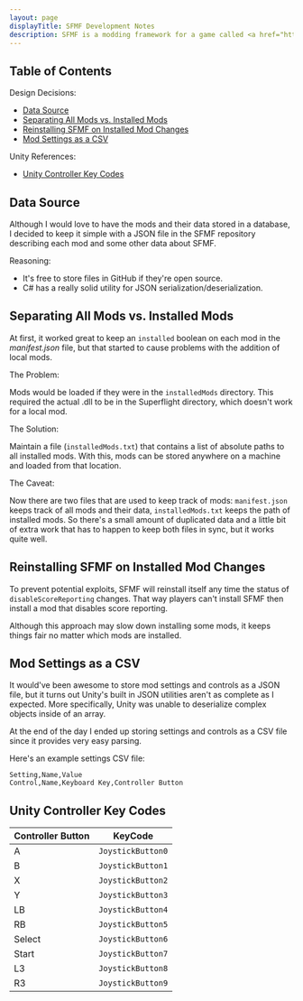 ```yaml
---
layout: page
displayTitle: SFMF Development Notes
description: SFMF is a modding framework for a game called <a href="https://superflightgame.com/">Superflight</a>.
---
```


## Table of Contents

<div class="list-header">Design Decisions:</div>
<ul>
    <li><a href="#data-source">Data Source</a></li>
    <li><a href="#separating-all-mods-vs-installed-mods">Separating All Mods vs. Installed Mods</a></li>
    <li><a href="#reinstalling-sfmf-on-installed-mod-changes">Reinstalling SFMF on Installed Mod Changes</a></li>
    <li><a href="#mod-settings-as-a-csv">Mod Settings as a CSV</a></li>
</ul>

<div class="list-header">Unity References:</div>
<ul>
    <li><a href="#unity-controller-key-codes">Unity Controller Key Codes</a></li>
</ul>

<div class="divider"></div>

## Data Source

Although I would love to have the mods and their data stored in a database, I decided to keep it simple with a JSON file in the SFMF repository describing each mod and some other data about SFMF.

<div class="list-header">Reasoning:</div>
<ul>
    <li>It's free to store files in GitHub if they're open source.</li>
    <li>C# has a really solid utility for JSON serialization/deserialization.</li>
</ul>

<div class="divider"></div>

## Separating All Mods vs. Installed Mods

At first, it worked great to keep an `installed` boolean on each mod in the *manifest.json* file, but that started to cause problems with the addition of local mods.

The Problem:

Mods would be loaded if they were in the `installedMods` directory. This required the actual .dll to be in the Superflight directory, which doesn't work for a local mod.

The Solution:

Maintain a file (`installedMods.txt`) that contains a list of absolute paths to all installed mods. With this, mods can be stored anywhere on a machine and loaded from that location.

The Caveat:

Now there are two files that are used to keep track of mods: `manifest.json` keeps track of all mods and their data, `installedMods.txt` keeps the path of installed mods. So there's a small amount of duplicated data and a little bit of extra work that has to happen to keep both files in sync, but it works quite well.

<div class="divider"></div>

## Reinstalling SFMF on Installed Mod Changes

To prevent potential exploits, SFMF will reinstall itself any time the status of `disableScoreReporting` changes. That way players can't install SFMF then install a mod that disables score reporting.

Although this approach may slow down installing some mods, it keeps things fair no matter which mods are installed.

<div class="divider"></div>

## Mod Settings as a CSV

It would've been awesome to store mod settings and controls as a JSON file, but it turns out Unity's built in JSON utilities aren't as complete as I expected. More specifically, Unity was unable to deserialize complex objects inside of an array.

At the end of the day I ended up storing settings and controls as a CSV file since it provides very easy parsing.

Here's an example settings CSV file:

```
Setting,Name,Value
Control,Name,Keyboard Key,Controller Button
```

<div class="divider"></div>

## Unity Controller Key Codes

| Controller Button | KeyCode           |
|-------------------|-------------------|
| A                 | `JoystickButton0` |
| B                 | `JoystickButton1` |
| X                 | `JoystickButton2` |
| Y                 | `JoystickButton3` |
| LB                | `JoystickButton4` |
| RB                | `JoystickButton5` |
| Select            | `JoystickButton6` |
| Start             | `JoystickButton7` |
| L3                | `JoystickButton8` |
| R3                | `JoystickButton9` |
